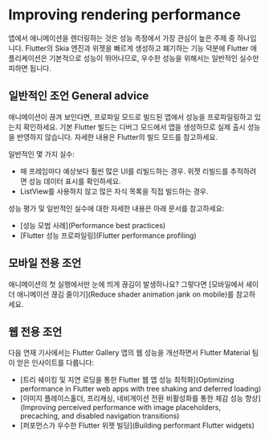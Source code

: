 # Improving rendering performance

앱에서 애니메이션을 렌더링하는 것은 성능 측정에서 가장 관심이 높은 주제 중 하나입니다. Flutter의 Skia 엔진과 위젯을 빠르게 생성하고 폐기하는 기능 덕분에 Flutter 애플리케이션은 기본적으로 성능이 뛰어나므로, 우수한 성능을 위해서는 일반적인 실수만 피하면 됩니다.

## 일반적인 조언 General advice

애니메이션이 끊겨 보인다면, 프로파일 모드로 빌드된 앱에서 성능을 프로파일링하고 있는지 확인하세요. 기본 Flutter 빌드는 디버그 모드에서 앱을 생성하므로 실제 출시 성능을 반영하지 않습니다. 자세한 내용은 Flutter의 빌드 모드를 참고하세요.

일반적인 몇 가지 실수:

- 매 프레임마다 예상보다 훨씬 많은 UI를 리빌드하는 경우. 위젯 리빌드를 추적하려면 성능 데이터 표시를 확인하세요.
- ListView를 사용하지 않고 많은 자식 목록을 직접 빌드하는 경우.

성능 평가 및 일반적인 실수에 대한 자세한 내용은 아래 문서를 참고하세요:

- [성능 모범 사례](Performance best practices)
- [Flutter 성능 프로파일링](Flutter performance profiling)

## 모바일 전용 조언

애니메이션의 첫 실행에서만 눈에 띄게 끊김이 발생하나요? 그렇다면 [모바일에서 셰이더 애니메이션 끊김 줄이기](Reduce shader animation jank on mobile)를 참고하세요.

## 웹 전용 조언

다음 연재 기사에서는 Flutter Gallery 앱의 웹 성능을 개선하면서 Flutter Material 팀이 얻은 인사이트를 다룹니다:

- [트리 쉐이킹 및 지연 로딩을 통한 Flutter 웹 앱 성능 최적화](Optimizing performance in Flutter web apps with tree shaking and deferred loading)
- [이미지 플레이스홀더, 프리캐싱, 네비게이션 전환 비활성화를 통한 체감 성능 향상](Improving perceived performance with image placeholders, precaching, and disabled navigation transitions)
- [퍼포먼스가 우수한 Flutter 위젯 빌딩](Building performant Flutter widgets)